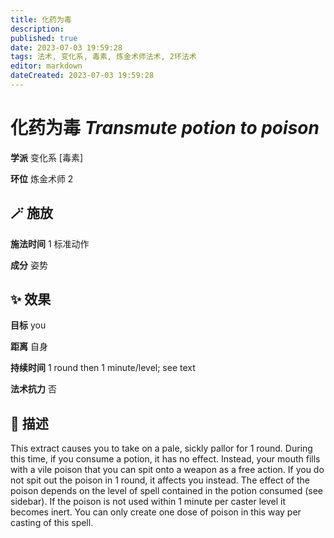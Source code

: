 ```yaml
---
title: 化药为毒
description: 
published: true
date: 2023-07-03 19:59:28
tags: 法术, 变化系, 毒素, 炼金术师法术, 2环法术
editor: markdown
dateCreated: 2023-07-03 19:59:28
---
```


# **化药为毒** *Transmute potion to poison*

**学派** 变化系 \[毒素\] 

**环位** 炼金术师 2

## 🪄 施放

**施法时间** 1 标准动作

**成分** 姿势

## ✨ 效果 

**目标** you 

**距离** 自身  

**持续时间** 1 round then 1 minute/level; see text 

**法术抗力** 否

## 📖 描述

This extract causes you to take on a pale, sickly pallor for 1 round. During this time, if you consume a potion, it has no effect. Instead, your mouth fills with a vile poison that you can spit onto a weapon as a free action. If you do not spit out the poison in 1 round, it affects you instead. The effect of the poison depends on the level of spell contained in the potion consumed (see sidebar). If the poison is not used within 1 minute per caster level it becomes inert. You can only create one dose of poison in this way per casting of this spell.
    